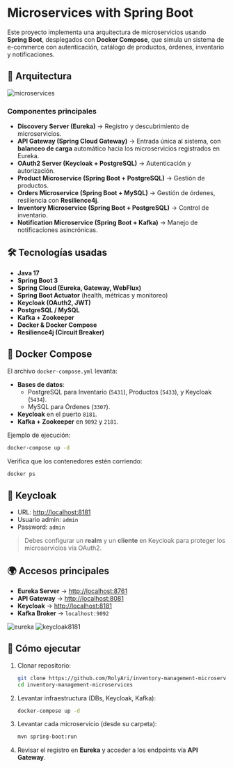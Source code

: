 # Microservices with Spring Boot  

Este proyecto implementa una arquitectura de microservicios usando **Spring Boot**, desplegados con **Docker Compose**, que simula un sistema de e-commerce con autenticación, catálogo de productos, órdenes, inventario y notificaciones.  

## 📌 Arquitectura  

![microservices](https://github.com/user-attachments/assets/356143d1-6245-4824-bf97-df24cd8d7270)

### Componentes principales  
- **Discovery Server (Eureka)** → Registro y descubrimiento de microservicios.  
- **API Gateway (Spring Cloud Gateway)** → Entrada única al sistema, con **balanceo de carga** automático hacia los microservicios registrados en Eureka.
- **OAuth2 Server (Keycloak + PostgreSQL)** → Autenticación y autorización.  
- **Product Microservice (Spring Boot + PostgreSQL)** → Gestión de productos.  
- **Orders Microservice (Spring Boot + MySQL)** → Gestión de órdenes, resiliencia con **Resilience4j**.  
- **Inventory Microservice (Spring Boot + PostgreSQL)** → Control de inventario.  
- **Notification Microservice (Spring Boot + Kafka)** → Manejo de notificaciones asincrónicas.  

## 🛠️ Tecnologías usadas  

- **Java 17**  
- **Spring Boot 3**  
- **Spring Cloud (Eureka, Gateway, WebFlux)**
- **Spring Boot Actuator** (health, métricas y monitoreo)    
- **Keycloak (OAuth2, JWT)**  
- **PostgreSQL / MySQL**  
- **Kafka + Zookeeper**  
- **Docker & Docker Compose**  
- **Resilience4j (Circuit Breaker)**  

## 🐳 Docker Compose  

El archivo `docker-compose.yml` levanta:  

- **Bases de datos**:  
  - PostgreSQL para Inventario (`5431`), Productos (`5433`), y Keycloak (`5434`).  
  - MySQL para Órdenes (`3307`).  
- **Keycloak** en el puerto `8181`.  
- **Kafka + Zookeeper** en `9092` y `2181`.  

Ejemplo de ejecución:  

```bash
docker-compose up -d
```

Verifica que los contenedores estén corriendo:  

```bash
docker ps
```

## 🔑 Keycloak  

- URL: [http://localhost:8181](http://localhost:8181)  
- Usuario admin: `admin`  
- Password: `admin`  

> Debes configurar un **realm** y un **cliente** en Keycloak para proteger los microservicios vía OAuth2.  

## 🌍 Accesos principales  

- **Eureka Server** → [http://localhost:8761](http://localhost:8761)  
- **API Gateway** → [http://localhost:8081](http://localhost:8081)  
- **Keycloak** → [http://localhost:8181](http://localhost:8181)  
- **Kafka Broker** → `localhost:9092`  

![eureka](https://github.com/user-attachments/assets/20502732-62e2-4a07-8fbf-cad9c75276e3)
![keycloak8181](https://github.com/user-attachments/assets/7242d940-e527-4216-a85a-f951a11f7f86)

## 🚀 Cómo ejecutar  

1. Clonar repositorio:  
   ```bash
   git clone https://github.com/RolyAri/inventory-management-microservices.git
   cd inventory-management-microservices
   ```

2. Levantar infraestructura (DBs, Keycloak, Kafka):  
   ```bash
   docker-compose up -d
   ```

3. Levantar cada microservicio (desde su carpeta):  
   ```bash
   mvn spring-boot:run
   ```

4. Revisar el registro en **Eureka** y acceder a los endpoints vía **API Gateway**.  

